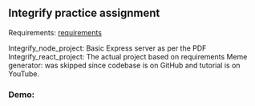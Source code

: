 ## Integrify practice assignment

Requirements: [requirements](Requirements.pdf)

Integrify_node_project: Basic Express server as per the PDF
Integrify_react_project: The actual project based on requirements
Meme generator: was skipped since codebase is on GitHub and tutorial is on YouTube.

### Demo:
